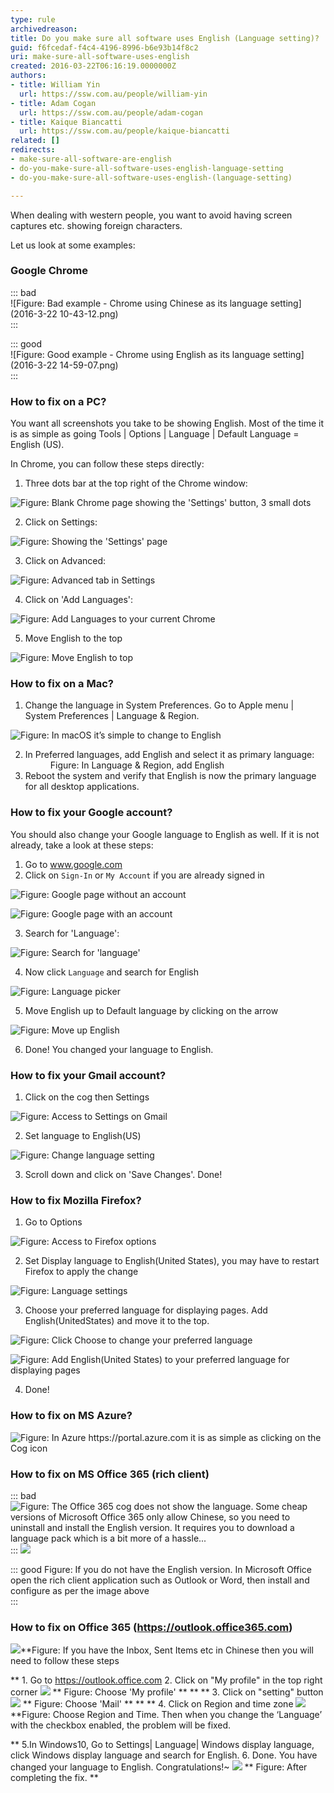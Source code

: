 ```yaml
---
type: rule
archivedreason: 
title: Do you make sure all software uses English (Language setting)?
guid: f6fcedaf-f4c4-4196-8996-b6e93b14f8c2
uri: make-sure-all-software-uses-english
created: 2016-03-22T06:16:19.0000000Z
authors:
- title: William Yin
  url: https://ssw.com.au/people/william-yin
- title: Adam Cogan
  url: https://ssw.com.au/people/adam-cogan
- title: Kaique Biancatti
  url: https://ssw.com.au/people/kaique-biancatti
related: []
redirects:
- make-sure-all-software-are-english
- do-you-make-sure-all-software-uses-english-language-setting
- do-you-make-sure-all-software-uses-english-(language-setting)

---
```


When dealing with western people, you want to avoid having screen captures etc. showing foreign characters.

Let us look at some examples:

<!--endintro-->

### Google Chrome


::: bad  
![Figure: Bad example - Chrome using Chinese as its language setting](2016-3-22 10-43-12.png)  
:::


::: good  
![Figure: Good example - Chrome using English as its language setting](2016-3-22 14-59-07.png)  
:::

### How to fix on a PC?


You want all screenshots you take to be showing English. Most of the time it is as simple as going Tools | Options | Language | Default Language = English (US).

In Chrome, you can follow these steps directly:

1. Three dots bar at the top right of the Chrome window: 
          

![Figure: Blank Chrome page showing the 'Settings' button, 3 small dots](chroooome.jpg)  

2. Click on Settings: 
      
![Figure: Showing the 'Settings' page](ssw12.png)  

3. Click on Advanced: 
      
![Figure: Advanced tab in Settings](ssw13.png)  

4. Click on 'Add Languages': 
      
![Figure: Add Languages to your current Chrome](ssw14.png)  

5. Move English to the top 
      
![Figure: Move English to top](ChromeEnOnTop.png)  



### How to fix on a Mac?

1. Change the language in System Preferences. Go to Apple menu | System Preferences | Language & Region. 
      
![Figure: In macOS it’s simple to change to English](WX20180906-111514@2x.png)  

2. In Preferred languages, add English and select it as primary language: 
      <dd> Figure: In Language & Region, add English</dd>
3. Reboot the system and verify that English is now the primary language for all desktop applications.


### How to fix your Google account?

You should also change your Google language to English as well. If it is not already, take a look at these steps:

1. Go to www.google.com
2. Click on `Sign-In` or `My Account` if you are already signed in 
      
![Figure: Google page without an account](ssw1.png)  

![Figure: Google page with an account](ssw2.png)  

3. Search for 'Language': 
      
![Figure: Search for 'language'](GoogleAccountSearch.png)  

4. Now click `Language` and search for English 
      
![Figure: Language picker](GoogleAccountAdd.png)  

5. Move English up to Default language by clicking on the arrow

![Figure: Move up English](GoogleAccountMoveUp.png)  

6. Done! You changed your language to English.


### How to fix your Gmail account?

1. Click on the cog then Settings 
      
![Figure: Access to Settings on Gmail](Gmail1.png)  

2. Set language to English(US) 
      
![Figure: Change language setting](Gmail2.png)  

3. Scroll down and click on 'Save Changes'. Done!


### How to fix Mozilla Firefox?


1. Go to Options 
      
![Figure: Access to Firefox options](Firefox1.png)  

2. Set Display language to English(United States), you may have to restart Firefox to apply the change 
      
![Figure: Language settings](Firefox2.png)  

3. Choose your preferred language for displaying pages. Add English(UnitedStates) and move it to the top. 
      
![Figure: Click Choose to change your preferred language](Firefox3a.png)  

![Figure: Add English(United States) to your preferred language for displaying pages](Firefox3.png)  

4. Done!


### How to fix on MS Azure?

![Figure: In Azure https://portal.azure.com it is as simple as clicking on the Cog icon](Azure.png)  

### How to fix on MS Office 365 (rich client)




::: bad  
![Figure: The Office 365 cog does not show the language. Some cheap versions of Microsoft Office 365 only allow Chinese, so you need to uninstall and install the English version. It requires you to download a language pack which is a bit more of a hassle...](office365.png)  
:::
![](3.png)


::: good
Figure: If you do not have the English version. In Microsoft Office open the rich client application such as Outlook or Word, then install and configure as per the image above  
:::

### How to fix on Office 365 (https://outlook.office365.com)


![](screenshot.png)**Figure: If you have the Inbox, Sent Items etc in Chinese then you will need to follow these steps

** 1. Go to https://outlook.office.com
   2. Click on "My profile" in the top right corner
![](screenshot-step1.png)
 ** Figure: Choose 'My profile' ** ** 
 ** 3. Click on "setting" button
![](screenshot-step2.png) ** Figure: Choose 'Mail' ** ** 
 ** 4. Click on Region and time zone
![](screenshot-step3.png) **Figure: Choose Region and Time. Then when you change the ‘Language’ with the checkbox enabled, the problem will be fixed.

** 5.In Windows10, Go to Settings| Language| Windows display language, click Windows display language and search for English.
    6. Done. You have changed your language to English. Congratulations!~
![](screenshot-finished.png) ** Figure: After completing the fix. 
**
